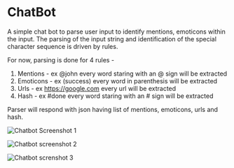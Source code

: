# ChatBot
A simple chat bot to parse user input to identify mentions, emoticons within the input. The parsing of the input string and identification of the special character sequence is driven by rules.

For now, parsing is done for 4 rules -
1. Mentions - ex @john every word staring with an @ sign will be extracted
2. Emoticons - ex (success) every word in parenthesis will be extracted
3. Urls - ex https://google.com every url will be extracted
4. Hash - ex #done every word staring with an # sign will be extracted

Parser will respond with json having list of mentions, emoticons, urls and hash.

![Chatbot Screenshot 1](https://www.dropbox.com/s/niucfyy5fzupfti/chatbot_parser1.png?dl=1)

![Chatbot screenshot 2](https://www.dropbox.com/s/071pp2ry7mm0a16/chatbot_parser_2.png?dl=1)

![Chatbot screnshot 3](https://www.dropbox.com/s/kmq44gf7yt45334/chatbot_parser_3.png?dl=1)



